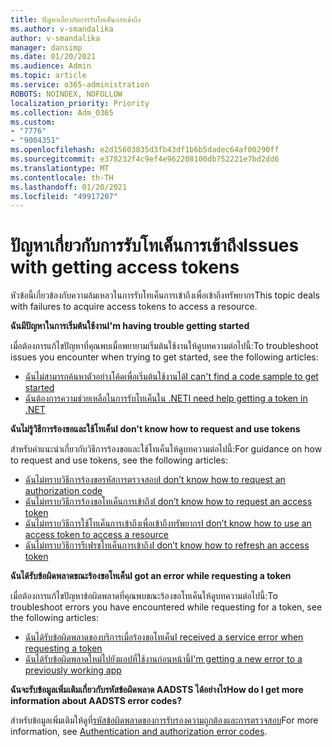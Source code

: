 ```yaml
---
title: ปัญหาเกี่ยวกับการรับโทเค็นการเข้าถึง
ms.author: v-smandalika
author: v-smandalika
manager: dansimp
ms.date: 01/20/2021
ms.audience: Admin
ms.topic: article
ms.service: o365-administration
ROBOTS: NOINDEX, NOFOLLOW
localization_priority: Priority
ms.collection: Adm_O365
ms.custom:
- "7776"
- "9004351"
ms.openlocfilehash: e2d15603835d3fb43df1b6b5dadec64af00290ff
ms.sourcegitcommit: e378232f4c9ef4e962208100db752221e7bd2dd6
ms.translationtype: MT
ms.contentlocale: th-TH
ms.lasthandoff: 01/20/2021
ms.locfileid: "49917207"
---
```

# <a name="issues-with-getting-access-tokens"></a><span data-ttu-id="95424-102">ปัญหาเกี่ยวกับการรับโทเค็นการเข้าถึง</span><span class="sxs-lookup"><span data-stu-id="95424-102">Issues with getting access tokens</span></span>

<span data-ttu-id="95424-103">หัวข้อนี้เกี่ยวข้องกับความล้มเหลวในการรับโทเค็นการเข้าถึงเพื่อเข้าถึงทรัพยากร</span><span class="sxs-lookup"><span data-stu-id="95424-103">This topic deals with failures to acquire access tokens to access a resource.</span></span>

<span data-ttu-id="95424-104">**ฉันมีปัญหาในการเริ่มต้นใช้งาน**</span><span class="sxs-lookup"><span data-stu-id="95424-104">**I'm having trouble getting started**</span></span>

<span data-ttu-id="95424-105">เมื่อต้องการแก้ไขปัญหาที่คุณพบเมื่อพยายามเริ่มต้นใช้งานให้ดูบทความต่อไปนี้:</span><span class="sxs-lookup"><span data-stu-id="95424-105">To troubleshoot issues you encounter when trying to get started, see the following articles:</span></span>

- [<span data-ttu-id="95424-106">ฉันไม่สามารถค้นหาตัวอย่างโค้ดเพื่อเริ่มต้นใช้งานได้</span><span class="sxs-lookup"><span data-stu-id="95424-106">I can't find a code sample to get started</span></span>](https://docs.microsoft.com/azure/active-directory/develop/sample-v2-code) 
- [<span data-ttu-id="95424-107">ฉันต้องการความช่วยเหลือในการรับโทเค็นใน .NET</span><span class="sxs-lookup"><span data-stu-id="95424-107">I need help getting a token in .NET</span></span>](https://docs.microsoft.com/azure/active-directory/develop/authentication-flows-app-scenarios)

<span data-ttu-id="95424-108">**ฉันไม่รู้วิธีการร้องขอและใช้โทเค็น**</span><span class="sxs-lookup"><span data-stu-id="95424-108">**I don't know how to request and use tokens**</span></span>

<span data-ttu-id="95424-109">สำหรับคำแนะนำเกี่ยวกับวิธีการร้องขอและใช้โทเค็นให้ดูบทความต่อไปนี้:</span><span class="sxs-lookup"><span data-stu-id="95424-109">For guidance on how to request and use tokens, see the following articles:</span></span>

- [<span data-ttu-id="95424-110">ฉันไม่ทราบวิธีการร้องขอรหัสการตรวจสอบ</span><span class="sxs-lookup"><span data-stu-id="95424-110">I don’t know how to request an authorization code</span></span>](https://docs.microsoft.com/azure/active-directory/develop/v2-oauth2-auth-code-flow#request-an-authorization-code) 
- [<span data-ttu-id="95424-111">ฉันไม่ทราบวิธีการร้องขอโทเค็นการเข้าถึง</span><span class="sxs-lookup"><span data-stu-id="95424-111">I don’t know how to request an access token</span></span>](https://docs.microsoft.com/azure/active-directory/develop/v2-oauth2-auth-code-flow#use-the-authorization-code-to-request-an-access-token) 
- [<span data-ttu-id="95424-112">ฉันไม่ทราบวิธีการใช้โทเค็นการเข้าถึงเพื่อเข้าถึงทรัพยากร</span><span class="sxs-lookup"><span data-stu-id="95424-112">I don’t know how to use an access token to access a resource</span></span>](https://docs.microsoft.com/azure/active-directory/develop/v2-oauth2-auth-code-flow#use-the-access-token-to-access-the-resource) 
- [<span data-ttu-id="95424-113">ฉันไม่ทราบวิธีการรีเฟรชโทเค็นการเข้าถึง</span><span class="sxs-lookup"><span data-stu-id="95424-113">I don’t know how to refresh an access token</span></span>](https://docs.microsoft.com/azure/active-directory/develop/v2-oauth2-auth-code-flow#refreshing-the-access-tokens)

<span data-ttu-id="95424-114">**ฉันได้รับข้อผิดพลาดขณะร้องขอโทเค็น**</span><span class="sxs-lookup"><span data-stu-id="95424-114">**I got an error while requesting a token**</span></span>

<span data-ttu-id="95424-115">เมื่อต้องการแก้ไขปัญหาข้อผิดพลาดที่คุณพบขณะร้องขอโทเค็นให้ดูบทความต่อไปนี้:</span><span class="sxs-lookup"><span data-stu-id="95424-115">To troubleshoot errors you have encountered while requesting for a token, see the following articles:</span></span>

- [<span data-ttu-id="95424-116">ฉันได้รับข้อผิดพลาดของบริการเมื่อร้องขอโทเค็น</span><span class="sxs-lookup"><span data-stu-id="95424-116">I received a service error when requesting a token</span></span>](https://docs.microsoft.com/azure/active-directory/develop/reference-aadsts-error-codes) 
- [<span data-ttu-id="95424-117">ฉันได้รับข้อผิดพลาดใหม่ไปยังแอปที่ใช้งานก่อนหน้านี้</span><span class="sxs-lookup"><span data-stu-id="95424-117">I'm getting a new error to a previously working app</span></span>](https://docs.microsoft.com/azure/active-directory/develop/reference-breaking-changes)

<span data-ttu-id="95424-118">**ฉันจะรับข้อมูลเพิ่มเติมเกี่ยวกับรหัสข้อผิดพลาด AADSTS ได้อย่างไร**</span><span class="sxs-lookup"><span data-stu-id="95424-118">**How do I get more information about AADSTS error codes?**</span></span>

<span data-ttu-id="95424-119">สำหรับข้อมูลเพิ่มเติมให้ดูที่[รหัสข้อผิดพลาดของการรับรองความถูกต้องและการตรวจสอบ](https://docs.microsoft.com/azure/active-directory/develop/reference-aadsts-error-codes)</span><span class="sxs-lookup"><span data-stu-id="95424-119">For more information, see [Authentication and authorization error codes](https://docs.microsoft.com/azure/active-directory/develop/reference-aadsts-error-codes).</span></span>






